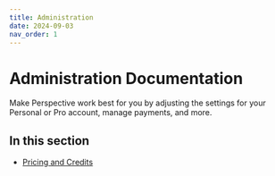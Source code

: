 ```yaml
---
title: Administration
date: 2024-09-03
nav_order: 1
---
```

# Administration Documentation

Make Perspective work best for you by adjusting the settings for your Personal or Pro account, manage payments, and more.

## In this section

- [Pricing and Credits](/docs/administration/pricing-and-credits.md)

